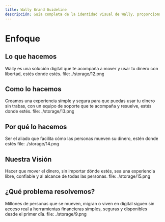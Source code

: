 ```yaml
---
title: Wally Brand Guideline
descripción: Guía completa de la identidad visual de Wally, proporcionando una descripción general y completa de la marca. Incluye una carpeta de Google Drive con archivos editables y un sistema de marca en Figma para facilitar el acceso y uso.
---
```


# Enfoque

## Lo que hacemos
Wally es una solución digital que te acompaña a mover y usar tu dinero con libertad, estés donde estés.
file: ./storage/12.png

## Como lo hacemos
Creamos una experiencia simple y segura para que puedas usar tu dinero sin trabas, con un equipo de soporte que te acompaña y resuelve, estés donde estés.
file: ./storage/13.png

## Por qué lo hacemos
Ser el aliado que facilita cómo las personas mueven su dinero, estén donde estés
file: ./storage/14.png

## Nuestra Visión
Hacer que mover el dinero, sin importar dónde estés, sea una experiencia libre, confiable y al alcance de todas las personas.
file: ./storage/15.png

## ¿Qué problema resolvemos?
Millones de personas que se mueven, migran o viven en digital siguen sin acceso real a herramientas financieras simples, seguras y disponibles desde el primer día.
file: ./storage/9.png
